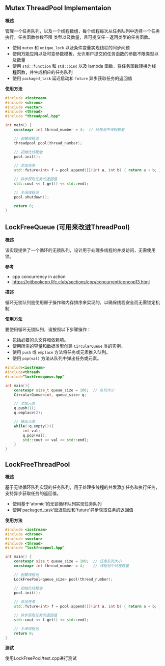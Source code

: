 ## Mutex ThreadPool Implementaion
**概述**

管理一个任务队列，以及一个线程数组，每个线程每次从任务队列中选择一个任务执行。任务函数参数不限
类型以及数量，且可提交任一返回类型的任务函数。 

- 使用 `mutex` 和 `unique_lock` 以及条件变量实现线程的同步问题
- 使用万能应用以及可变参数模板，允许用户提交的任务函数的参数不限类型以及数量
- 使用 `std::function` 和 `std::bind` 以及 lambda 函数，将任务函数转换为线程函数，并生成相应的任务队列
- 使用 `packaged_task` 延迟启动和 `future` 异步获取任务的返回值


**使用方法**

```cpp
#include <iostream>
#include <chrono>
#include <vector>
#include <thread>
#include "threadpool.hpp"

int main() {
    constexpr int thread_number = 4;  // 线程池中线程数量

    // 创建线程池
    threadpool pool(thread_number);

    // 初始化线程池
    pool.init();
    
    // 添加任务
    std::future<int> f = pool.append([](int a, int b) { return a + b; }, 1, 2);

    // 异步获取任务的返回值
    std::cout << f.get() << std::endl;

    // 关闭线程池
    pool.shutdown();

    return 0;
}
```



## LockFreeQueue (可用来改进ThreadPool)

**概述**

该实现提供了一个循环的无锁队列，设计用于处理多线程的并发访问，无需使用锁。

**参考**

- cpp concurrency in action
- https://gitbookcpp.llfc.club/sections/cpp/concurrent/concpp13.html

**描述**

循环无锁队列是使用原子操作和内存排序来实现的，以确保线程安全而无需锁定机制

**使用方法**

要使用循环无锁队列，请按照以下步骤操作：

- 包括必要的头文件和依赖项。
- 使用所需的容量和数据类型创建 `CircularQueue` 类的实例。
- 使用 `push` 或 `emplace` 方法将任务或元素推入队列。
- 使用 `pop(val)` 方法从队列中弹出任务或元素。

```cpp
#include<iostream>
#include<thread>
#include"lockfreequeue.hpp"

int main(){
    constexpr size_t queue_size = 100;  // 队列大小
    CircularQueue<int, queue_size> q;

    // 添加元素
    q.push(1);
    q.emplace(2);

    // 弹出元素
    while(!q.empty()){
        int val;
        q.pop(val);
        std::cout << val << std::endl;
    }
}

```

## LockFreeThreadPool 

**概述**

基于无锁循环队列实现的任务队列，用于处理多线程的并发添加任务和执行任务，支持异步获取任务的返回值。

- 使用基于'atomic'的无锁循环队列实现任务队列
- 使用'packaged_task'延迟启动和'future'异步获取任务的返回值

**使用方法**
```cpp
#include <iostream>
#include <chrono>
#include <vector>
#include <thread>
#include "lockfreepool.hpp"

int main() {
    constexpr size_t queue_size = 100;  // 任务队列大小
    constexpr int thread_number = 4;    // 线程池中线程数量

    // 创建线程池
    LockFreePool<queue_size> pool(thread_number);

    // 初始化线程池
    pool.init();
    
    // 添加任务
    std::future<int> f = pool.append([](int a, int b) { return a + b; }, 1, 2);

    // 异步获取任务的返回值
    std::cout << f.get() << std::endl;

    // 关闭线程池
    return 0;
}
```

**测试**

使用LockFreePool/test.cpp进行测试


